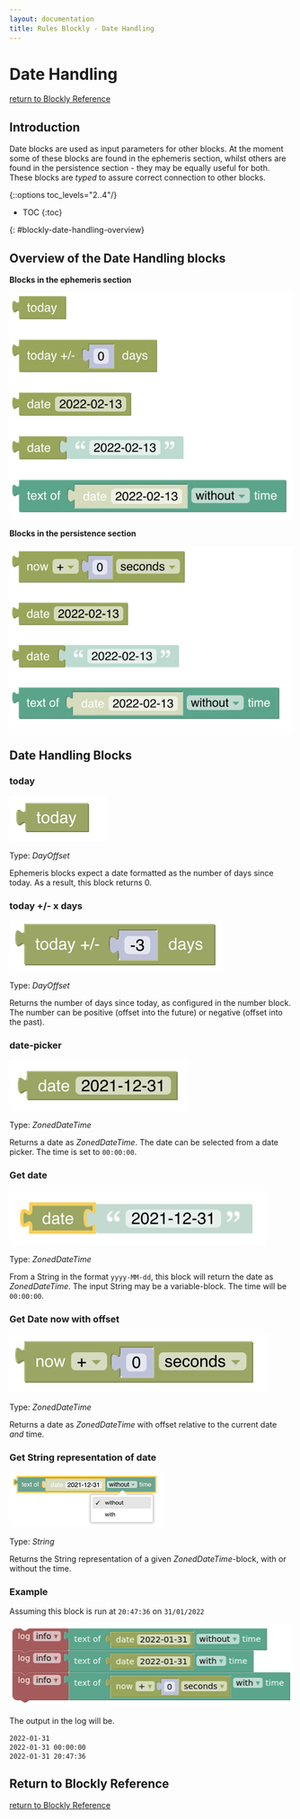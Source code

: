```yaml
---
layout: documentation
title: Rules Blockly - Date Handling
---
```


# Date Handling
[return to Blockly Reference]({{base}}/configuration/rules-blockly.html)

## Introduction

Date blocks are used as input parameters for other blocks.
At the moment some of these blocks are found in the ephemeris section, whilst others are found in the persistence section - they may be equally useful for both. These blocks are *typed* to assure correct connection to other blocks.

{::options toc_levels="2..4"/}

- TOC
{:toc}

{: #blockly-date-handling-overview}

## Overview of the Date Handling blocks

**Blocks in the ephemeris section**

![ephemeris-dates](images/blockly/blockly-date-handling-ephemeris.png)

**Blocks in the persistence section**

![persistence-dates](images/blockly/blockly-date-handling-persistence.png)

## Date Handling Blocks
### today
![today](images/blockly/blockly-date-today.png)

Type: _DayOffset_

Ephemeris blocks expect a date formatted as the number of days since today. As a result, this block returns 0.

### today +/- x days

![now-plus-minus-offset](images/blockly/blockly-date-plus.png)

Type: _DayOffset_

Returns the number of days since today, as configured in the number block. The number can be positive (offset into the future) or negative (offset into the past).

### date-picker

![date-picker](images/blockly/blockly-date-picker.png)

Type: _ZonedDateTime_

Returns a date as *ZonedDateTime*. The date can be selected from a date picker. The time is set to `00:00:00`.

### Get date

![get-date](images/blockly/blockly-date-get.png)

Type: _ZonedDateTime_

From a String in the format `yyyy-MM-dd`, this block will return the date as *ZonedDateTime*. The input String  may be a variable-block. The time will be `00:00:00`.

### Get Date now with offset

![now-with-offset](images/blockly/blockly-get-now-offset.png)

Type: _ZonedDateTime_

Returns a date as *ZonedDateTime* with offset relative to the current date *and* time.

### Get String representation of date

![date-tostring](images/blockly/blockly-get-date-string.png)

Type: _String_

Returns the String representation of a given *ZonedDateTime*-block, with or without the time.

### Example
Assuming this block is run at `20:47:36` on `31/01/2022`

![date-text-example](images/blockly/blockly-date-text-example.png)

The output in the log will be.

```text
2022-01-31
2022-01-31 00:00:00
2022-01-31 20:47:36
```


## Return to Blockly Reference

[return to Blockly Reference]({{base}}/configuration/rules-blockly.html)
